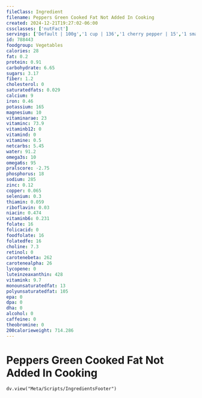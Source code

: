 ```yaml
---
fileClass: Ingredient
filename: Peppers Green Cooked Fat Not Added In Cooking
created: 2024-12-21T19:27:02-06:00
cssclasses: ['nutFact']
servings: ['Default | 100g','1 cup | 136','1 cherry pepper | 15','1 small pepper | 71','1 medium pepper (2-3/4" long, 2-1/2" dia) | 114','1 large pepper (3-3/4" long, 3" dia) | 157']
id: 788443
foodgroup: Vegetables
calories: 28
fat: 0.2
protein: 0.91
carbohydrate: 6.65
sugars: 3.17
fiber: 1.2
cholesterol: 0
saturatedfats: 0.029
calcium: 9
iron: 0.46
potassium: 165
magnesium: 10
vitaminarae: 23
vitaminc: 73.9
vitaminb12: 0
vitamind: 0
vitamine: 0.5
netcarbs: 5.45
water: 91.2
omega3s: 10
omega6s: 95
pralscore: -2.75
phosphorus: 18
sodium: 285
zinc: 0.12
copper: 0.065
selenium: 0.3
thiamin: 0.059
riboflavin: 0.03
niacin: 0.474
vitaminb6: 0.231
folate: 16
folicacid: 0
foodfolate: 16
folatedfe: 16
choline: 7.3
retinol: 0
carotenebeta: 262
carotenealpha: 26
lycopene: 0
luteinzeaxanthin: 428
vitamink: 9.7
monounsaturatedfat: 13
polyunsaturatedfat: 105
epa: 0
dpa: 0
dha: 0
alcohol: 0
caffeine: 0
theobromine: 0
200calorieweight: 714.286
---
```


# Peppers Green Cooked Fat Not Added In Cooking

```dataviewjs
dv.view("Meta/Scripts/IngredientsFooter")
```